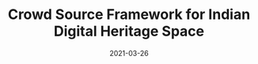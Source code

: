 ---
title: "Crowd Source Framework for Indian Digital Heritage Space"
collection: publications
permalink: /publication/2021-crowd-source-framework
date: 2021-03-26
venue: 'Data Analytics for Cultural Heritage, Springer'
paperurl: 'https://link.springer.com/chapter/10.1007/978-3-030-66777-1_6'
link: 'https://doi.org/10.1007/978-3-030-66777-1_6'
#code: 'https://doi.org/10.7910/DVN/VUY8UI'
#github: 'https://github.com/jayrobwilliams/Peace-Agreement-Strength'
citation: 'Meena, S.M., Abhishek, N.K., Ravikumar, A., Kulkarni, U., Gurlahosur, S.V., Uma, M. (2021). Crowd Source Framework for Indian Digital Heritage Space. In: Belhi, A., Bouras, A., Al-Ali, A.K., Sadka, A.H. (eds) Data Analytics for Cultural Heritage. Springer, Cham. https://doi.org/10.1007/978-3-030-66777-1_6'
---